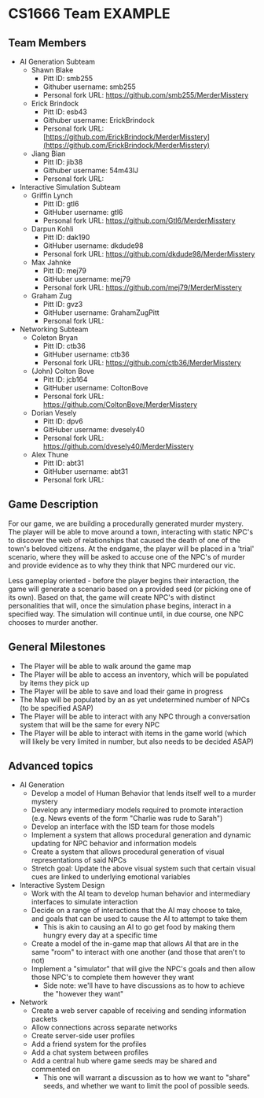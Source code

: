 # CS1666 Team EXAMPLE

## Team Members
* AI Generation Subteam
	* Shawn Blake
		* Pitt ID: smb255
		* Githuber username: smb255
		* Personal fork URL: https://github.com/smb255/MerderMisstery
	* Erick Brindock
		* Pitt ID: esb43
		* Githuber username: ErickBrindock
		* Personal fork URL: [https://github.com/ErickBrindock/MerderMisstery](https://github.com/ErickBrindock/MerderMisstery)
	* Jiang Bian
		* Pitt ID: jib38
		* Githuber username: 54m43lJ
		* Personal fork URL: 
* Interactive Simulation Subteam
	* Griffin Lynch
		* Pitt ID: gtl6
		* GitHuber username: gtl6
		* Personal fork URL: https://github.com/Gtl6/MerderMisstery
	* Darpun Kohli
		* Pitt ID: dak190
		* GitHuber username: dkdude98
		* Personal fork URL: https://github.com/dkdude98/MerderMisstery
	* Max Jahnke
		* Pitt ID: mej79
		* GitHuber username: mej79
		* Personal fork URL: https://github.com/mej79/MerderMisstery
	* Graham Zug
		* Pitt ID: gvz3
		* GitHuber username: GrahamZugPitt
		* Personal fork URL: 
* Networking Subteam
	* Coleton Bryan
		* Pitt ID: ctb36
		* GitHuber username: ctb36
		* Personal fork URL: https://github.com/ctb36/MerderMisstery
	* (John) Colton Bove
		* Pitt ID: jcb164
		* GitHuber username: ColtonBove
		* Personal fork URL: https://github.com/ColtonBove/MerderMisstery
	* Dorian Vesely
		* Pitt ID: dpv6
		* GitHuber username: dvesely40
		* Personal fork URL: https://github.com/dvesely40/MerderMisstery
	* Alex Thune
		* Pitt ID: abt31
		* GitHuber username: abt31
		* Personal fork URL: 

## Game Description

For our game, we are building a procedurally generated murder mystery. The player will be able to
move around a town, interacting with static NPC's to discover the web of relationships that caused
the death of one of the town's beloved citizens. At the endgame, the player will be placed in a 
'trial' scenario, where they will be asked to accuse one of the NPC's of murder and provide evidence
as to why they think that NPC murdered our vic.

Less gameplay oriented - before the player begins their interaction, the game will generate a scenario
based on a provided seed (or picking one of its own). Based on that, the game will create NPC's with 
distinct personalities that will, once the simulation phase begins, interact in a specified way. The simulation 
will continue until, in due course, one NPC chooses to murder another.


## General Milestones

* The Player will be able to walk around the game map
* The Player will be able to access an inventory, which will be populated by items they pick up
* The Player will be able to save and load their game in progress
* The Map will be populated by an as yet undetermined number of NPCs (to be specified ASAP)
* The Player will be able to interact with any NPC through a conversation system that will be the same for every NPC
* The Player will be able to interact with items in the game world (which will likely be very limited in number, but also needs to be decided ASAP)

## Advanced topics

* AI Generation 
	* Develop a model of Human Behavior that lends itself well to a murder mystery
	* Develop any intermediary models required to promote interaction (e.g. News events of the form "Charlie was rude to Sarah")
	* Develop an interface with the ISD team for those models
	* Implement a system that allows procedural generation and dynamic updating for NPC behavior and information models
	* Create a system that allows procedural generation of visual representations of said NPCs 
	* Stretch goal: Update the above visual system such that certain visual cues are linked to underlying emotional variables
* Interactive System Design
	* Work with the AI team to develop human behavior and intermediary interfaces to simulate interaction 
	* Decide on a range of interactions that the AI may choose to take, and goals that can be used to cause the AI to attempt to take them
		* This is akin to causing an AI to go get food by making them hungry every day at a specific time
	* Create a model of the in-game map that allows AI that are in the same "room" to interact with one another (and those that aren't to not)
	* Implement a "simulator" that will give the NPC's goals and then allow those NPC's to complete them however they want
		* Side note: we'll have to have discussions as to how to achieve the "however they want"
* Network 
	* Create a web server capable of receiving and sending information packets
	* Allow connections across separate networks
	* Create server-side user profiles
	* Add a friend system for the profiles 
	* Add a chat system between profiles 
	* Add a central hub where game seeds may be shared and commented on 
		* This one will warrant a discussion as to how we want to "share" seeds, and whether we want to limit the pool of possible seeds.
